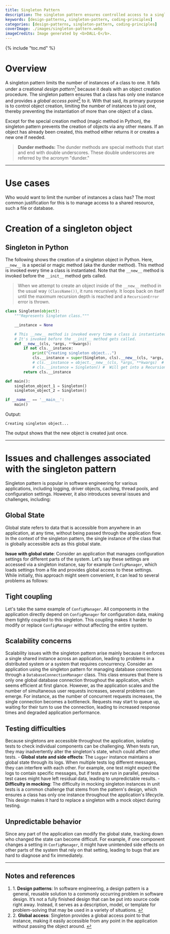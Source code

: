 ```yaml
---
title: Singleton Pattern
description: The singleton pattern ensures controlled access to a single instance of a class. While it offers significant benefits in terms of resource management and access control, developers must be mindful of its downsides, such as potential scalability issues and the introduction of global states. When used carefully, it can be an invaluable design choice for managing resources and coordinating actions across complex systems.
keywords: [design-patterns, singleton-pattern, coding-principles]
categories: [design-patterns, singleton-pattern, coding-principles]
coverImage: ./images/singleton-pattern.webp
imageCredits: Image generated by <b>DALL-E</b>.
---
```


{% include "toc.md" %}

# Overview

A singleton pattern limits the number of instances of a class to one. It falls under a creational *design pattern*<a href="#ref-1"><sup id="back-to-1">1</sup></a> because it deals with an object creation procedure. The singleton pattern ensures that a class has only one instance and provides a *global access point*<a href="#ref-2"><sup id="back-to-2">2</sup></a> to it. With that said, its primary purpose is to control object creation, limiting the number of instances to just one, thereby preventing the instantiation of more than one object of a class.

Except for the special creation method (magic method in Python), the singleton pattern prevents the creation of objects via any other means. If an object has already been created, this method either returns it or creates a new one if needed.

> **Dunder methods:** The dunder methods are special methods that start and end with double underscores. These double underscores are referred by the acronym "dunder."

---

# Use cases

Who would want to limit the number of instances a class has? The most common justification for this is to manage access to a shared resource, such a file or database.

# Creation of a singleton object

## Singleton in Python

The following shows the creation of a singleton object in Python. Here, `__new__` is a special or magic method (aka the dunder method). This method is invoked every time a class is instantiated. Note that the `__new__` method is invoked before the `__init__` method gets called.

> When we attempt to create an object inside of the `__new__` method in the usual way `(ClassName())`, it runs recursively. It loops back on itself until the maximum recursion depth is reached and a `RecursionError` error is thrown.

```python
class Singleton(object):
    """Represents Singleton class."""

    __instance = None

    # This __new__ method is invoked every time a class is instantiated.
    # It's invoked before the __init__ method gets called.
    def __new__(cls, *args, **kwargs):
        if not cls.__instance:
            print("Creating singleton object...")
            cls.__instance = super(Singleton, cls).__new__(cls, *args, **kwargs)
            # cls.__instance = object.__new__(cls, *args, **kwargs)  # Other way of creating an object
            # cls.__instance = Singleton() #  Will get into a RecursionError error
        return cls.__instance

def main():
    singleton_object_1 = Singleton()
    singleton_object_2 = Singleton()

if __name__ == '__main__':
    main()
```

Output:
```text
Creating singleton object...
```

The output shows that the new object is created just once.

---

#  Issues and challenges associated with the singleton pattern

Singleton pattern is popular in software engineering for various applications, including logging, driver objects, caching, thread pools, and configuration settings. However, it also introduces several issues and challenges, including:

## Global State 

Global state refers to data that is accessible from anywhere in an application, at any time, without being passed through the application flow. In the context of the singleton pattern, the single instance of the class that is globally accessible acts as this global state. 

**Issue with global state**: Consider an application that manages configuration settings for different parts of the system. Let's say these settings are accessed via a singleton instance, say for example `ConfigManager`, which loads settings from a file and provides global access to these settings. While initially, this approach might seem convenient, it can lead to several problems as follows:

## Tight coupling

Let's take the same example of `ConfigManager`. All components in the application directly depend on `ConfigManager` for configuration data, making them tightly coupled to this singleton. This coupling makes it harder to modify or replace `ConfigManager` without affecting the entire system.

## Scalability concerns 

Scalability issues with the singleton pattern arise mainly because it enforces a single shared instance across an application, leading to problems in a distributed system or a system that requires concurrency. Consider an application using the singleton pattern for managing database connections through a `DatabaseConnectionManager` class. This class ensures that there is only one global database connection throughout the application, which seems efficient at first glance. However, as the application scales and the number of simultaneous user requests increases, several problems can emerge. For instance, as the number of concurrent requests increases, the single connection becomes a bottleneck. Requests may start to queue up, waiting for their turn to use the connection, leading to increased response times and degraded application performance.

## Testing difficulties

Because singletons are accessible throughout the application, isolating tests to check individual components can be challenging. When tests run, they may inadvertently alter the singleton's state, which could affect other tests.
    - **Global state and side effects**: The `Logger` instance maintains a global state through its logs. When multiple tests log different messages, they can interfere with each other. For example, one test might expect the logs to contain specific messages, but if tests are run in parallel, previous test cases might have left residual data, leading to unpredictable results.
    - **Difficulty in mocking**: The difficulty in mocking singleton instances in unit tests is a common challenge that stems from the pattern's design, which ensures a class has only one instance throughout the application's lifecycle. This design makes it hard to replace a singleton with a mock object during testing.

## Unpredictable behavior

Since any part of the application can modify the global state, tracking down who changed the state can become difficult. For example, if one component changes a setting in `ConfigManager`, it might have unintended side effects on other parts of the system that rely on that setting, leading to bugs that are hard to diagnose and fix immediately.

<div class="references">
  <hr>
  <h2>Notes and references</h2>
  <ol>
  <!-- <li>Nil</li> -->
    <li id="ref-1">1. <strong>Design patterns</strong>: In software engineering, a design pattern is a general, reusable solution to a commonly occurring problem in software design. It’s not a fully finished design that can be put into source code right away. Instead, it serves as a description, model, or template for problem-solving that may be used in a variety of situations. <a href="#back-to-1" class="back-to-note">↩</a>
    </li>
    <li id="ref-2">2. <strong>Global access</strong>: Singleton provides a global access point to that instance, making it easily accessible from any point in the application without passing the object around. <a href="#back-to-2" class="back-to-note">↩</a>
    </li>    
  </ol>
</div>
